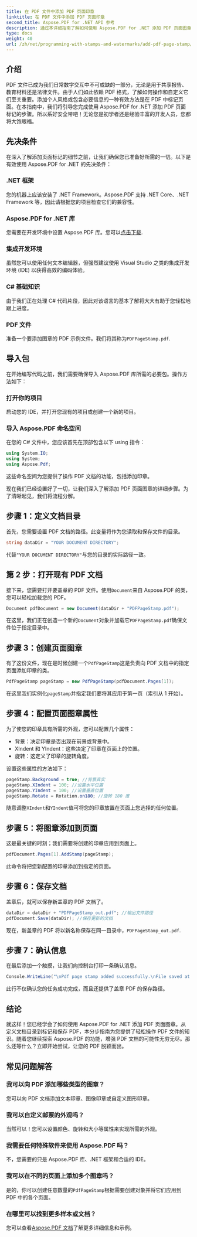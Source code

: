 ```yaml
---
title: 在 PDF 文件中添加 PDF 页面印章
linktitle: 在 PDF 文件中添加 PDF 页面印章
second_title: Aspose.PDF for .NET API 参考
description: 通过本详细指南了解如何使用 Aspose.PDF for .NET 添加 PDF 页面图章。增强 PDF 文档的影响力。
type: docs
weight: 40
url: /zh/net/programming-with-stamps-and-watermarks/add-pdf-page-stamp/
---
```

## 介绍

PDF 文件已成为我们日常数字交互中不可或缺的一部分，无论是用于共享报告、教育材料还是法律文件。由于人们如此依赖 PDF 格式，了解如何操作和自定义它们至关重要。添加个人风格或包含必要信息的一种有效方法是在 PDF 中标记页面。在本指南中，我们将引导您完成使用 Aspose.PDF for .NET 添加 PDF 页面标记的步骤。所以系好安全带吧！无论您是初学者还是经验丰富的开发人员，您都将大饱眼福。

## 先决条件

在深入了解添加页面标记的细节之前，让我们确保您已准备好所需的一切。以下是有效使用 Aspose.PDF for .NET 的先决条件：

### .NET 框架
您的机器上应该安装了 .NET Framework。Aspose.PDF 支持 .NET Core、.NET Framework 等，因此请根据您的项目检查它们的兼容性。

### Aspose.PDF for .NET 库
您需要在开发环境中设置 Aspose.PDF 库。您可以[点击下载](https://releases.aspose.com/pdf/net/). 

### 集成开发环境
虽然您可以使用任何文本编辑器，但强烈建议使用 Visual Studio 之类的集成开发环境 (IDE) 以获得高效的编码体验。

### C# 基础知识
由于我们正在处理 C# 代码片段，因此对该语言的基本了解将大大有助于您轻松地跟上进度。

### PDF 文件
准备一个要添加图章的 PDF 示例文件。我们将其称为`PDFPageStamp.pdf`. 

## 导入包 

在开始编写代码之前，我们需要确保导入 Aspose.PDF 库所需的必要包。操作方法如下：

### 打开你的项目
启动您的 IDE，并打开您现有的项目或创建一个新的项目。

### 导入 Aspose.PDF 命名空间
在您的 C# 文件中，您应该首先在顶部包含以下 using 指令：

```csharp
using System.IO;
using System;
using Aspose.Pdf;
```

这些命名空间为您提供了操作 PDF 文档的功能，包括添加印章。

现在我们已经设置好了一切，让我们深入了解添加 PDF 页面图章的详细步骤。为了清晰起见，我们将流程分解。 

## 步骤 1：定义文档目录

首先，您需要设置 PDF 文档的路径。此变量将作为您读取和保存文件的目录。

```csharp
string dataDir = "YOUR DOCUMENT DIRECTORY";
```

代替`"YOUR DOCUMENT DIRECTORY"`与您的目录的实际路径一致。

## 第 2 步：打开现有 PDF 文档

接下来，您需要打开要盖章的 PDF 文件。使用`Document`来自 Aspose.PDF 的类，您可以轻松加载您的 PDF。

```csharp
Document pdfDocument = new Document(dataDir + "PDFPageStamp.pdf");
```

在这里，我们正在创造一个新的`Document`对象并加载它`PDFPageStamp.pdf`确保文件位于指定目录中。

## 步骤 3：创建页面图章

有了这份文件，现在是时候创建一个`PdfPageStamp`这是负责向 PDF 文档中的指定页面添加印章的类。

```csharp
PdfPageStamp pageStamp = new PdfPageStamp(pdfDocument.Pages[1]);
```

在这里我们实例化`pageStamp`并指定我们要将其应用于第一页（索引从 1 开始）。

## 步骤 4：配置页面图章属性

为了使您的印章具有所需的外观，您可以配置几个属性：

- 背景：决定印章是否出现在前景或背景中。
- XIndent 和 YIndent：这些决定了印章在页面上的位置。
- 旋转：这定义了印章的旋转角度。

设置这些属性的方法如下：

```csharp
pageStamp.Background = true; //背景真实
pageStamp.XIndent = 100; //设置水平位置
pageStamp.YIndent = 100; //设置垂直位置
pageStamp.Rotate = Rotation.on180; //旋转 180 度
```

随意调整`XIndent`和`YIndent`值可将您的印章放置在页面上您选择的任何位置。

## 步骤 5：将图章添加到页面

这是最关键的时刻；我们需要将创建的印章应用到页面上。

```csharp
pdfDocument.Pages[1].AddStamp(pageStamp);
```

此命令将把您新配置的印章添加到指定的页面。

## 步骤 6：保存文档

盖章后，就可以保存新盖章的 PDF 文档了。 

```csharp
dataDir = dataDir + "PDFPageStamp_out.pdf"; //输出文件路径
pdfDocument.Save(dataDir); //保存更新的文档
```

现在，新盖章的 PDF 将以新名称保存在同一目录中，`PDFPageStamp_out.pdf`.

## 步骤 7：确认信息

在最后添加一个触摸，让我们向控制台打印一条确认消息。

```csharp
Console.WriteLine("\nPdf page stamp added successfully.\nFile saved at " + dataDir);
```

此行不仅确认您的任务成功完成，而且还提供了盖章 PDF 的保存路径。

## 结论

就这样！您已经学会了如何使用 Aspose.PDF for .NET 添加 PDF 页面图章。从定义文档目录到标记和保存 PDF，本分步指南为您提供了轻松操作 PDF 文件的知识。随着您继续探索 Aspose.PDF 的功能，增强 PDF 文档的可能性无穷无尽。那么还等什么？立即开始尝试，让您的 PDF 脱颖而出。

## 常见问题解答

### 我可以向 PDF 添加哪些类型的图章？  
您可以向 PDF 文档添加文本印章、图像印章或自定义图形印章。

### 我可以自定义邮票的外观吗？  
当然可以！您可以设置颜色、旋转和大小等属性来实现所需的外观。

### 我需要任何特殊软件来使用 Aspose.PDF 吗？  
不，您需要的只是 Aspose.PDF 库、.NET 框架和合适的 IDE。

### 我可以在不同的页面上添加多个图章吗？  
是的，你可以创建任意数量的`PdfPageStamp`根据需要创建对象并将它们应用到 PDF 中的各个页面。

### 在哪里可以找到更多样本或文档？  
您可以查看[Aspose.PDF 文档](https://reference.aspose.com/pdf/net/)了解更多详细信息和示例。